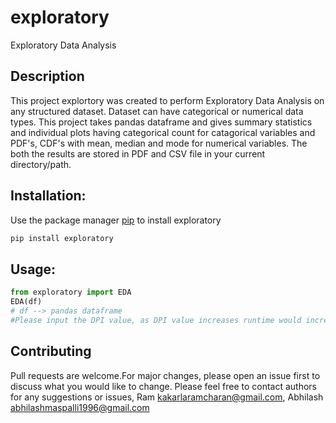 # exploratory
Exploratory Data Analysis

## Description

This project explortory was created to perform Exploratory Data Analysis on any structured dataset. Dataset can have categorical or numerical data types. 
This project takes pandas dataframe and gives summary statistics and individual plots having categorical count for catagorical variables and PDF's, CDF's with mean, median and mode for numerical variables. The both the results are stored in PDF and CSV file in your current directory/path.  


## Installation:
Use the package manager [pip](https://pypi.org/project/exploratory/) to install exploratory
```bash
pip install exploratory
```
## Usage:

```python
from exploratory import EDA
EDA(df)
# df --> pandas dataframe
#Please input the DPI value, as DPI value increases runtime would increase 
```
## Contributing
Pull requests are welcome.For major changes, please open an issue first to discuss what you would like to change.
Please feel free to contact authors for any suggestions or issues,  Ram <kakarlaramcharan@gmail.com>, Abhilash <abhilashmaspalli1996@gmail.com> 
